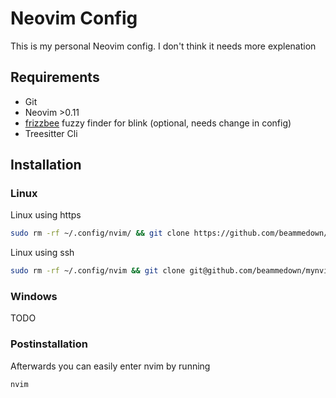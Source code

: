 # Neovim Config

This is my personal Neovim config. I don't think it needs more explenation

## Requirements

- Git
- Neovim >0.11
- [frizzbee](https://github.com/Saghen/blink.cmp/releases/latest) fuzzy finder for blink (optional, needs change in config)
- Treesitter Cli

## Installation

### Linux
Linux using https
```zsh
sudo rm -rf ~/.config/nvim/ && git clone https://github.com/beammedown/mynvim.git ${XDG_CONFIG_HOME:-$HOME/.config}"/nvim
```

Linux using ssh
```zsh
sudo rm -rf ~/.config/nvim && git clone git@github.com/beammedown/mynvim.git "${XDG_CONFIG_HOME:-$HOME/.config}"/nvim
```

### Windows
TODO

### Postinstallation
Afterwards you can easily enter nvim by running

```zsh
nvim
```

